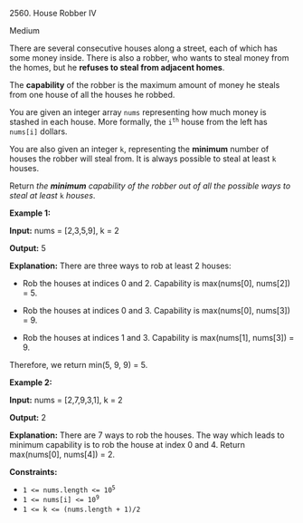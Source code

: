 2560\. House Robber IV

Medium

There are several consecutive houses along a street, each of which has some money inside. There is also a robber, who wants to steal money from the homes, but he **refuses to steal from adjacent homes**.

The **capability** of the robber is the maximum amount of money he steals from one house of all the houses he robbed.

You are given an integer array `nums` representing how much money is stashed in each house. More formally, the <code>i<sup>th</sup></code> house from the left has `nums[i]` dollars.

You are also given an integer `k`, representing the **minimum** number of houses the robber will steal from. It is always possible to steal at least `k` houses.

Return _the **minimum** capability of the robber out of all the possible ways to steal at least_ `k` _houses_.

**Example 1:**

**Input:** nums = [2,3,5,9], k = 2

**Output:** 5

**Explanation:** There are three ways to rob at least 2 houses: 

- Rob the houses at indices 0 and 2. Capability is max(nums[0], nums[2]) = 5. 

- Rob the houses at indices 0 and 3. Capability is max(nums[0], nums[3]) = 9. 

- Rob the houses at indices 1 and 3. Capability is max(nums[1], nums[3]) = 9. 

Therefore, we return min(5, 9, 9) = 5.

**Example 2:**

**Input:** nums = [2,7,9,3,1], k = 2

**Output:** 2

**Explanation:** There are 7 ways to rob the houses. The way which leads to minimum capability is to rob the house at index 0 and 4. Return max(nums[0], nums[4]) = 2.

**Constraints:**

*   <code>1 <= nums.length <= 10<sup>5</sup></code>
*   <code>1 <= nums[i] <= 10<sup>9</sup></code>
*   `1 <= k <= (nums.length + 1)/2`